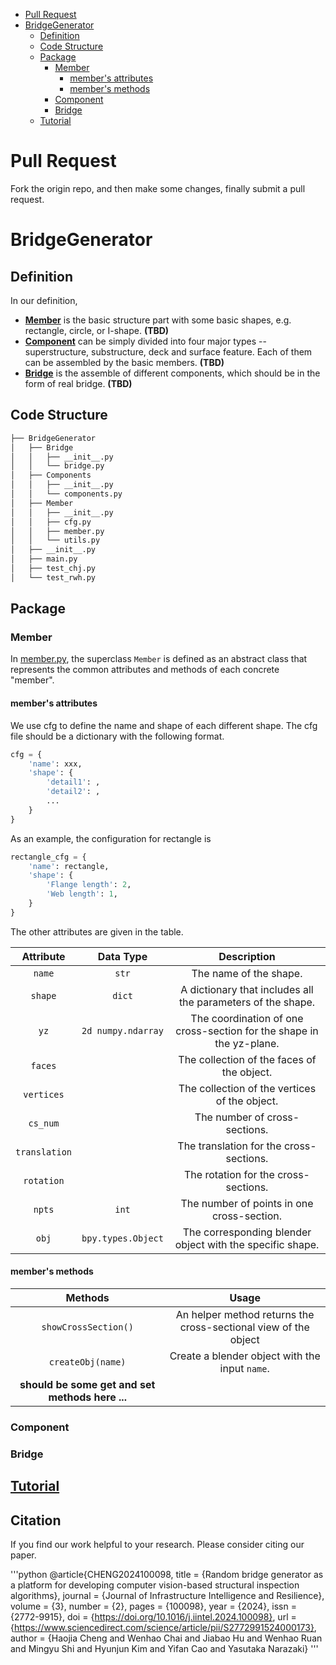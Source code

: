 - [Pull Request](#pull-request)
- [BridgeGenerator](#bridgegenerator)
  - [Definition](#definition)
  - [Code Structure](#code-structure)
  - [Package](#package)
    - [Member](#member)
      - [member's attributes](#members-attributes)
      - [member's methods](#members-methods)
    - [Component](#component)
    - [Bridge](#bridge)
  - [Tutorial](#tutorial)

# Pull Request
Fork the origin repo, and then make some changes, finally submit a pull request.

# BridgeGenerator

## Definition
In our definition, 
* [**Member**](BridgeGenerator/Member) is the basic structure part with some basic shapes, e.g. rectangle, circle, or I-shape. **(TBD)**
* [**Component**](BridgeGenerator/Component) can be simply divided into four major types -- superstructure, substructure, deck and surface feature. Each of them can be assembled by the basic members. **(TBD)**
* [**Bridge**](BridgeGenerator/Bridge) is the assemble of different components, which should be in the form of real bridge. **(TBD)**

## Code Structure
``` bash
├── BridgeGenerator
│   ├── Bridge
│   │   ├── __init__.py
│   │   └── bridge.py
│   ├── Components
│   │   ├── __init__.py
│   │   └── components.py
│   ├── Member
│   │   ├── __init__.py
│   │   ├── cfg.py
│   │   ├── member.py
│   │   └── utils.py
│   ├── __init__.py
│   ├── main.py
│   ├── test_chj.py
│   └── test_rwh.py
```

## Package
### Member
In [member.py](BridgeGenerator/Member/member.py), the superclass ```Member``` is defined as an abstract class that represents the common attributes and methods of each concrete "member".
#### member's attributes


We use cfg to define the name and shape of each different shape. The cfg file should be a dictionary with the following format.
```python
cfg = {
    'name': xxx,
    'shape': {
        'detail1': ,
        'detail2': ,
        ...
    }
}
```
As an example, the configuration for rectangle is
```python
rectangle_cfg = {
    'name': rectangle,
    'shape': {
        'Flange length': 2,
        'Web length': 1,
    }
}
```
The other attributes are given in the table.

Attribute|Data Type|Description
:-:|:-:|:-:
`name` | `str` |The name of the shape.
`shape`| `dict` |A dictionary that includes all the parameters of the shape.
`yz`|`2d numpy.ndarray`|The coordination of one cross-section for the shape in the yz-plane.
`faces`||The collection of the faces of the object.
`vertices`||The collection of the vertices of the object.
`cs_num`||The number of cross-sections.
`translation`||The translation for the cross-sections.
`rotation`||The rotation for the cross-sections.
`npts`|`int`|The number of points in one cross-section.
`obj`|`bpy.types.Object`|The corresponding blender object with the specific shape.

#### member's methods

Methods|Usage
:-:|:-:
`showCrossSection()`|An helper method returns the cross-sectional view of the object
`createObj(name)`|Create a blender object with the input `name`.
**should be some get and set methods here ...**|
### Component

### Bridge

## [Tutorial](BridgeGenerator/tutorial.md)

## Citation
If you find our work helpful to your research. Please consider citing our paper.

'''python
@article{CHENG2024100098,
title = {Random bridge generator as a platform for developing computer vision-based structural inspection algorithms},
journal = {Journal of Infrastructure Intelligence and Resilience},
volume = {3},
number = {2},
pages = {100098},
year = {2024},
issn = {2772-9915},
doi = {https://doi.org/10.1016/j.iintel.2024.100098},
url = {https://www.sciencedirect.com/science/article/pii/S2772991524000173},
author = {Haojia Cheng and Wenhao Chai and Jiabao Hu and Wenhao Ruan and Mingyu Shi and Hyunjun Kim and Yifan Cao and Yasutaka Narazaki}
'''

